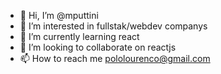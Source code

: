 - 👋 Hi, I’m @mputtini
- 👀 I’m interested in fullstak/webdev companys
- 🌱 I’m currently learning react
- 💞️ I’m looking to collaborate on reactjs
- 📫 How to reach me pololourenco@gmail.com

<!---
mputtini/mputtini is a ✨ special ✨ repository because its `README.md` (this file) appears on your GitHub profile.
You can click the Preview link to take a look at your changes.
--->
